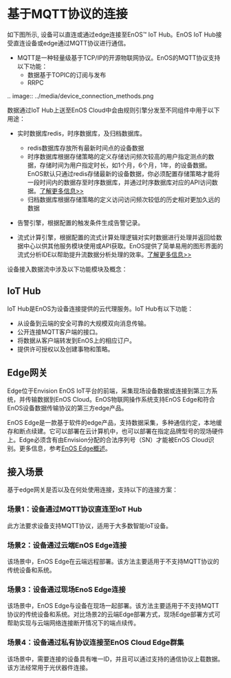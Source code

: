 # 基于MQTT协议的连接

如下图所示, 设备可以直连或通过edge连接至EnOS™ IoT Hub。EnOS IoT Hub接受直连设备或edge通过MQTT协议进行通信。

- MQTT是一种轻量级基于TCP/IP的开源物联网协议。EnOS的MQTT协议支持以下功能：
  - 数据基于TOPIC的订阅与发布
  - RRPC

.. image:: ../media/device_connection_methods.png


数据通过IoT Hub上送至EnOS Cloud中会由规则引擎分发至不同组件中用于以下用途：

- 实时数据库redis，时序数据库，及归档数据库。
  - redis数据库存放所有最新时间点的设备数据
  - 时序数据库根据存储策略的定义存储访问频次较高的用户指定测点的数据，存储时间为用户指定时长，如1个月，6个月，1年，的设备数据。EnOS默认只通过redis存储最新的设备数据，你必须配置存储策略才能将一段时间内的数据存至时序数据库，并通过时序数据库对应的API访问数据。[了解更多信息>>](/docs/data-asset/zh_CN/latest/learn/storage_policy_overview)
  - 归档数据库根据存储策略的定义访问访问频次较低的历史相对更加久远的数据

- 告警引擎，根据配置的触发条件生成告警记录。

- 流式计算引擎，根据配置的流式计算处理逻辑对实时数据进行处理并返回给数据中心以供其他服务模块使用或API获取。EnOS提供了简单易用的图形界面的流式分析IDE以帮助提升流数据分析处理的效率。[了解更多信息>>](/docs/data-asset/zh_CN/latest/learn/index)

设备接入数据流中涉及以下功能模块及概念：

## IoT Hub<iothub>

IoT Hub是EnOS为设备连接提供的云代理服务。IoT Hub有以下功能：
- 从设备到云端的安全可靠的大规模双向消息传输。
- 公开连接MQTT客户端的接口。
- 将数据从客户端转发到EnOS上的相应订户。
- 提供许可授权以及创建事物和策略。

## Edge网关<edge>

Edge位于Envision EnOS IoT平台的前端，采集现场设备数据或连接到第三方系统，并传输数据到EnOS Cloud。EnOS物联网操作系统支持EnOS Edge和符合EnOS设备数据传输协议的第三方edge产品。

EnOS Edge是一款基于软件的edge产品，支持数据采集，多种通信约定，本地缓存和断点续建。它可以部署在云计算机中，也可以部署在指定品牌型号的现场硬件上。Edge必须含有由Envision分配的合法序列号（SN）才能被EnOS Cloud识别。更多信息，参考[EnOS Edge概述](https://docs.eniot.io/docs/enos-edge/zh_CN/latest/edge_overview.html)。

## 接入场景<scenarios>

基于edge网关是否以及在何处使用连接，支持以下的连接方案：

### 场景1：设备通过MQTT协议直连至IoT Hub

此方法要求设备支持MQTT协议，适用于大多数智能IoT设备。

### 场景2：设备通过云端EnOS Edge连接

该场景中，EnOS Edge在云端远程部署。该方法主要适用于不支持MQTT协议的传统设备和系统。

### 场景3：设备通过现场EnoS Edge连接

该场景中，EnOS Edge与设备在现场一起部署。该方法主要适用于不支持MQTT协议的传统设备和系统。对比场景2的云端Edge部署方式，现场Edge部署方式可帮助实现与云端网络连接断开情况下的端点续传。

### 场景4：设备通过私有协议连接至EnOS Cloud Edge群集

该场景中，需要连接的设备具有唯一ID，并且可以通过支持的通信协议上载数据。该方法经常用于光伏器件连接。
